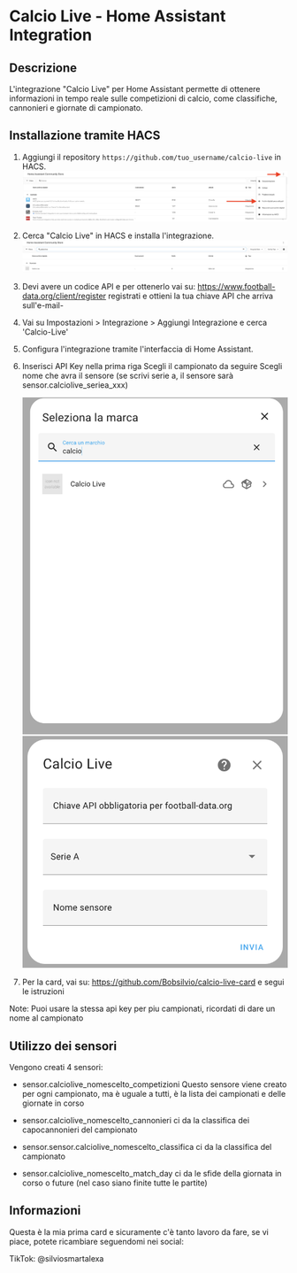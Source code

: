 # Calcio Live - Home Assistant Integration

## Descrizione
L'integrazione "Calcio Live" per Home Assistant permette di ottenere informazioni in tempo reale sulle competizioni di calcio, come classifiche, cannonieri e giornate di campionato.

## Installazione tramite HACS
1. Aggiungi il repository `https://github.com/tuo_username/calcio-live` in HACS.
    ![INSTALLAZIONE](images/installazione-git.png)
    
2. Cerca "Calcio Live" in HACS e installa l'integrazione.
    ![HACS](images/hacs.png)

3. Devi avere un codice API e per ottenerlo vai su: https://www.football-data.org/client/register
   registrati e ottieni la tua chiave API che arriva sull'e-mail-

3. Vai su Impostazioni > Integrazione > Aggiungi Integrazione e cerca 'Calcio-Live' 

4. Configura l'integrazione tramite l'interfaccia di Home Assistant.

5. Inserisci API Key nella prima riga
   Scegli il campionato da seguire
   Scegli nome che avra il sensore (se scrivi serie a, il sensore sarà sensor.calciolive_seriea_xxx)
   
    ![HACS](images/integrazione1.png)
    ![HACS](images/integrazione2.png)
   
6. Per la card, vai su: https://github.com/Bobsilvio/calcio-live-card e segui le istruzioni

Note: Puoi usare la stessa api key per piu campionati, ricordati di dare un nome al campionato

## Utilizzo dei sensori
Vengono creati 4 sensori:

- sensor.calciolive_nomescelto_competizioni
  Questo sensore viene creato per ogni campionato, ma è uguale a tutti, è la lista dei campionati e delle giornate in corso

- sensor.calciolive_nomescelto_cannonieri
  ci da la classifica dei capocannonieri del campionato

- sensor.sensor.calciolive_nomescelto_classifica
  ci da la classifica del campionato

- sensor.calciolive_nomescelto_match_day
  ci da le sfide della giornata in corso o future (nel caso siano finite tutte le partite)

## Informazioni
Questa è la mia prima card e sicuramente c'è tanto lavoro da fare, se vi piace, potete ricambiare seguendomi nei social:

TikTok: @silviosmartalexa
